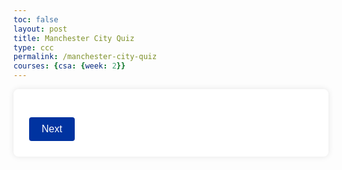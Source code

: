 ```yaml
---
toc: false
layout: post
title: Manchester City Quiz
type: ccc
permalink: /manchester-city-quiz
courses: {csa: {week: 2}}
---
```


<style>

    h1 {
        margin: 0;
    }

    #quiz-container, #result-container {
        background: white;
        padding: 20px;
        border-radius: 8px;
        box-shadow: 0 0 10px rgba(0, 0, 0, 0.1);
    }

    button {
        background-color: #0033a0; /* Manchester City's color */
        color: white;
        border: none;
        padding: 10px 20px;
        border-radius: 4px;
        cursor: pointer;
        font-size: 16px;
        margin: 5px;
    }

    button:hover {
        background-color: #002a70;
    }

    .hidden {
        display: none;
    }

    #question-container {
        margin-bottom: 20px;
    }
</style>

<main>
    <section id="quiz-container">
        <div id="question-container">
            <!-- Questions will be added here dynamically -->
        </div>
        <button id="next-button">Next</button>
    </section>
    <section id="result-container" class="hidden">
        <h2>Quiz Results</h2>
        <p id="result-text"></p>
        <button id="restart-button">Restart Quiz</button>
    </section>
</main>

<script>
    document.addEventListener("DOMContentLoaded", function () {
        const questions = [
            {
                question: "What year was Manchester City founded?",
                options: ["1880", "1894", "1904", "1910"],
                answer: "1894"
            },
            {
                question: "What is Manchester City's home stadium?",
                options: ["Old Trafford", "Anfield", "Etihad Stadium", "Stamford Bridge"],
                answer: "Etihad Stadium"
            },
            {
                question: "Who is Manchester City's all-time top scorer?",
                options: ["Sergio Agüero", "David Silva", "Raheem Sterling", "Kevin De Bruyne"],
                answer: "Sergio Agüero"
            }
        ];

        let currentQuestionIndex = 0;
        let score = 0;

        const questionContainer = document.getElementById("question-container");
        const nextButton = document.getElementById("next-button");
        const resultContainer = document.getElementById("result-container");
        const resultText = document.getElementById("result-text");
        const restartButton = document.getElementById("restart-button");

        function loadQuestion() {
            const question = questions[currentQuestionIndex];
            questionContainer.innerHTML = `
                <h2>${question.question}</h2>
                ${question.options.map((option) => `
                    <button class="option-button">${option}</button>
                `).join('')}
            `;
            document.querySelectorAll('.option-button').forEach(button => {
                button.addEventListener('click', handleOptionClick);
            });
        }

        function handleOptionClick(event) {
            const selectedAnswer = event.target.textContent;
            if (selectedAnswer === questions[currentQuestionIndex].answer) {
                score++;
            }
            currentQuestionIndex++;
            if (currentQuestionIndex < questions.length) {
                loadQuestion();
            } else {
                showResult();
            }
        }

        function showResult() {
            questionContainer.classList.add("hidden");
            resultContainer.classList.remove("hidden");
            resultText.textContent = `You scored ${score} out of ${questions.length}.`;
        }

        function restartQuiz() {
            currentQuestionIndex = 0;
            score = 0;
            questionContainer.classList.remove("hidden");
            resultContainer.classList.add("hidden");
            loadQuestion();
        }

        nextButton.addEventListener('click', loadQuestion);
        restartButton.addEventListener('click', restartQuiz);

        loadQuestion(); // Load the first question
    });
</script>

